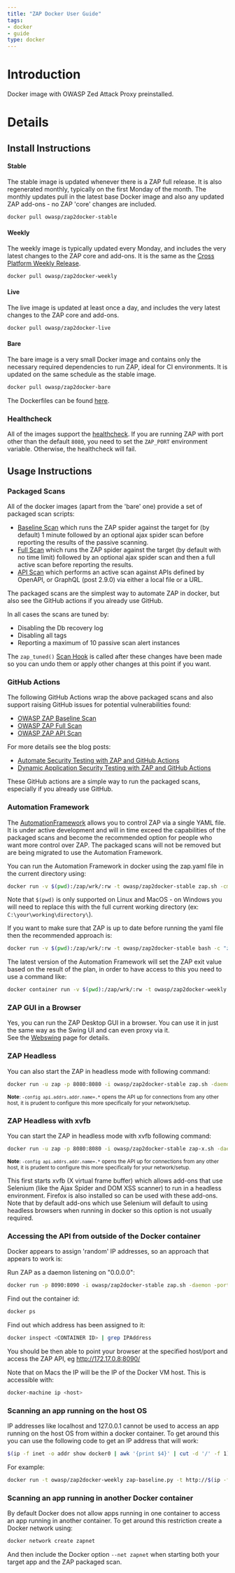 ```yaml
---
title: "ZAP Docker User Guide"
tags: 
- docker
- guide
type: docker
---
```


# Introduction
Docker image with OWASP Zed Attack Proxy preinstalled.

# Details

## Install Instructions

#### Stable

The stable image is updated whenever there is a ZAP full release.
It is also regenerated monthly, typically on the first Monday of the month.
The monthly updates pull in the latest base Docker image and also any updated ZAP add-ons - no ZAP 'core'
changes are included.

```bash
docker pull owasp/zap2docker-stable
```

#### Weekly

The weekly image is typically updated every Monday, and includes the very latest changes to the ZAP
core and add-ons. It is the same as the [Cross Platform Weekly Release](/download/#weekly).

```bash
docker pull owasp/zap2docker-weekly
```

#### Live

The live image is updated at least once a day, and includes the very latest changes to the ZAP
core and add-ons.

```bash
docker pull owasp/zap2docker-live
```

#### Bare

The bare image is a very small Docker image and contains only the necessary required dependencies to run ZAP, ideal for CI environments. 
It is updated on the same schedule as the stable image.

```bash
docker pull owasp/zap2docker-bare
```
The Dockerfiles can be found [here](https://github.com/zaproxy/zaproxy/tree/main/docker).

### Healthcheck
All of the images support the [healthcheck](https://docs.docker.com/engine/reference/builder/#healthcheck). 
If you are running ZAP with port other than the default `8080`, you need to set the `ZAP_PORT` environment variable. Otherwise, the healthcheck will fail.

## Usage Instructions

### Packaged Scans
All of the docker images (apart from the 'bare' one) provide a set of packaged scan scripts:

* [Baseline Scan](../baseline-scan/) which runs the ZAP spider against the target for (by default) 1 minute followed by an optional ajax spider scan before reporting the results of the passive scanning.
* [Full Scan](../full-scan/) which runs the ZAP spider against the target (by default with no time limit) followed by an optional ajax spider scan and then a full active scan before reporting the results.
* [API Scan](../api-scan/) which performs an active scan against APIs defined by OpenAPI, or GraphQL (post 2.9.0) via either a local file or a URL.

The packaged scans are the simplest way to automate ZAP in docker, but also see the GitHub actions if you already use GitHub.

In all cases the scans are tuned by:

* Disabling the Db recovery log
* Disabling all tags
* Reporting a maximum of 10 passive scan alert instances 

The `zap_tuned()` [Scan Hook](../scan-hooks/) is called after these changes have been made so you can undo them or apply other changes at this point if you want.

### GitHub Actions
The following GitHub Actions wrap the above packaged scans and also support raising GitHub issues for potential vulnerabilities found:

* [OWASP ZAP Baseline Scan](https://github.com/marketplace/actions/owasp-zap-baseline-scan)
* [OWASP ZAP Full Scan](https://github.com/marketplace/actions/owasp-zap-full-scan)
* [OWASP ZAP API Scan](https://github.com/marketplace/actions/owasp-zap-api-scan)
  
For more details see the blog posts:

* [Automate Security Testing with ZAP and GitHub Actions](/blog/2020-04-09-automate-security-testing-with-zap-and-github-actions/)
* [Dynamic Application Security Testing with ZAP and GitHub Actions](/blog/2020-05-15-dynamic-application-security-testing-with-zap-and-github-actions/)

These GitHub actions are a simple way to run the packaged scans, especially if you already use GitHub.

### Automation Framework
The [AutomationFramework](/docs/automate/automation-framework/) allows you to control ZAP via a single YAML file.
It is under active development and will in time exceed the capabilities of the packaged scans and become the recommended option
for people who want more control over ZAP. The packaged scans will not be removed but are being migrated to use the Automation Framework.

You can run the Automation Framework in docker using the zap.yaml file in the current directory using:

```bash
docker run -v $(pwd):/zap/wrk/:rw -t owasp/zap2docker-stable zap.sh -cmd -autorun /zap/wrk/zap.yaml
```
Note that `$(pwd)` is only supported on Linux and MacOS - on Windows you will need to replace this with the full current working directory (ex: `C:\your\working\directory\`).

If you want to make sure that ZAP is up to date before running the yaml file then the recommended approach is:

```bash
docker run -v $(pwd):/zap/wrk/:rw -t owasp/zap2docker-stable bash -c "zap.sh -cmd -addonupdate; zap.sh -cmd -autorun /zap/wrk/zap.yaml"
```

The latest version of the Automation Framework will set the ZAP exit value based on the result of the plan, in order to have access to this you need to use a command like:

```bash
docker container run -v $(pwd):/zap/wrk/:rw -t owasp/zap2docker-weekly zap.sh -cmd -autorun /zap/wrk/zap.yaml
```

### ZAP GUI in a Browser
Yes, you can run the ZAP Desktop GUI in a browser. You can use it in just the same way as the Swing UI and can even proxy via it.<br>
See the [Webswing](../webswing/) page for details.

### ZAP Headless
You can also start the ZAP in headless mode with following command:
```bash
docker run -u zap -p 8080:8080 -i owasp/zap2docker-stable zap.sh -daemon -host 0.0.0.0 -port 8080 -config api.addrs.addr.name=.* -config api.addrs.addr.regex=true -config api.key=<api-key>
```
<sub>**Note**: `-config api.addrs.addr.name=.*` opens the API up for connections from any other host, it is prudent to configure this more specifically for your network/setup.</sub>

### ZAP Headless with xvfb
You can start the ZAP in headless mode with xvfb following command:

```bash
docker run -u zap -p 8080:8080 -i owasp/zap2docker-stable zap-x.sh -daemon -host 0.0.0.0 -port 8080 -config api.addrs.addr.name=.* -config api.addrs.addr.regex=true
```
<sub>**Note**: `-config api.addrs.addr.name=.*` opens the API up for connections from any other host, it is prudent to configure this more specifically for your network/setup.</sub>

This first starts xvfb (X virtual frame buffer) which allows add-ons that use Selenium (like the Ajax Spider and DOM XSS scanner) to run in a headless environment. Firefox is also installed so can be used with these add-ons.
Note that by default add-ons which use Selenium will default to using headless browsers when running in docker so this option is not usually required.

### Accessing the API from outside of the Docker container

Docker appears to assign 'random' IP addresses, so an approach that appears to work is:

Run ZAP as a daemon listening on "0.0.0.0":

```bash
docker run -p 8090:8090 -i owasp/zap2docker-stable zap.sh -daemon -port 8090 -host 0.0.0.0
```
Find out the container id:
```bash
docker ps
```
Find out which address has been assigned to it:
```bash
docker inspect <CONTAINER ID> | grep IPAddress
```
You should be then able to point your browser at the specified host/port and access the ZAP API, eg http://172.17.0.8:8090/

Note that on Macs the IP will be the IP of the Docker VM host.  This is accessible with:  
```bash
docker-machine ip <host>
```

### Scanning an app running on the host OS

IP addresses like localhost and 127.0.0.1 cannot be used to access an app running on the host OS from within a docker container.
To get around this you can use the following code to get an IP address that will work:
```bash
$(ip -f inet -o addr show docker0 | awk '{print $4}' | cut -d '/' -f 1)
```
For example:
```bash
docker run -t owasp/zap2docker-weekly zap-baseline.py -t http://$(ip -f inet -o addr show docker0 | awk '{print $4}' | cut -d '/' -f 1):10080
```

### Scanning an app running in another Docker container

By default Docker does not allow apps running in one container to access an app running in another container.
To get around this restriction create a Docker network using:
```bash
docker network create zapnet
```
And then include the Docker option `--net zapnet` when starting both your target app and the ZAP packaged scan.
